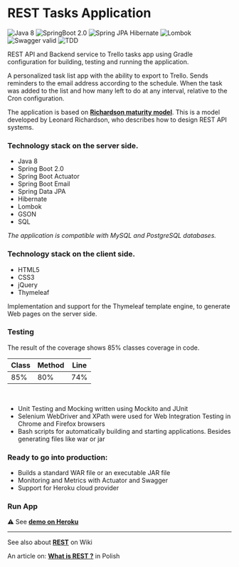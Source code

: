 # REST Tasks Application

![Java 8](https://img.shields.io/badge/Java%20SE-8-blue.svg)
![SpringBoot 2.0](https://img.shields.io/badge/Spring%20Boot-2.0-blue.svg)
![Spring JPA Hibernate](https://img.shields.io/badge/Spring%20JPA-Hibernate-blue.svg)
![Lombok](https://img.shields.io/badge/Lombok-1.16-blue.svg)
![Swagger valid](https://img.shields.io/badge/Swagger-valid-green.svg)
![TDD](https://img.shields.io/badge/Coverage-85%25-green.svg)
  
  REST API and Backend service to Trello tasks app using  Gradle configuration for building, testing and running the application. 
  
  A personalized task list app with the ability to export to Trello. Sends reminders to the email address according to the schedule. When the task was added to the list and how many left to do at any interval, relative to the Cron configuration.
  
  The application is based on **[Richardson maturity model](https://martinfowler.com/articles/richardsonMaturityModel.html)**. This is a model developed by Leonard Richardson, who describes how to design REST API systems.
  
  ### Technology stack on the server side. 

  * Java 8
  * Spring Boot 2.0
  * Spring Boot Actuator
  * Spring Boot Email
  * Spring Data JPA
  * Hibernate
  * Lombok
  * GSON
  * SQL
  
  *The application is compatible with MySQL and PostgreSQL databases.*
  
  ### Technology stack on the client side. 
  
  * HTML5
  * CSS3
  * jQuery
  * Thymeleaf

  Implementation and support for the Thymeleaf template engine, to generate Web pages on the server side.
  
 ### Testing
    
  The result of the coverage shows 85% classes coverage in code.

 Class | Method | Line
 --- | --- | ---
 85% | 80% | 74%   
 <br/>
 
  * Unit Testing and Mocking written using Mockito and JUnit
  * Selenium WebDriver and XPath were used for Web Integration Testing in Chrome and Firefox browsers
  * Bash scripts for automatically building and starting applications. Besides generating files like war or jar
  
  
  ### Ready to go into production:
  
  * Builds a standard WAR file or an executable JAR file
  * Monitoring and Metrics with Actuator and Swagger
  * Support for Heroku cloud provider

  ### Run App

 :warning: See **[demo on Heroku](https://lit-shore-95037.herokuapp.com/)**
 
 ---

See also about **[REST](https://en.wikipedia.org/wiki/Representational_state_transfer)** on Wiki

An article on: **[What is REST ?](https://github.com/jszlenk/Rest-Tasks-Application/blob/master/docs/pl/REST.md)** in Polish